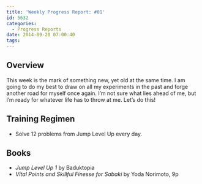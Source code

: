 ```yaml
---
title: 'Weekly Progress Report: #01'
id: 5632
categories:
  - Progress Reports
date: 2014-09-20 07:00:40
tags:
---
```


## Overview

This week is the mark of something new, yet old at the same time. I am going to do my best to draw on all my experiments in the past and forge another road for myself once again. I’m not sure what lies ahead of me, but I’m ready for whatever life has to throw at me. Let’s do this!

## Training Regimen

*   Solve 12 problems from Jump Level Up every day.

## Books

*   _Jump Level Up 1_ by Baduktopia
*   _Vital Points and Skillful Finesse for Sabaki_ by Yoda Norimoto, 9p
